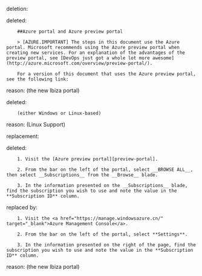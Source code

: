 deletion:

deleted:

		##Azure portal and Azure preview portal
		
		> [AZURE.IMPORTANT] The steps in this document use the Azure portal. Microsoft recommends using the Azure preview portal when creating new services. For an explanation of the advantages of the preview portal, see [DevOps just got a whole lot more awesome](http://azure.microsoft.com/overview/preview-portal/). 
		
		For a version of this document that uses the Azure preview portal, see the following link:

reason: (the new Ibiza portal)

deleted:

		(either Windows or Linux-based)

reason: (Linux Support)

replacement:

deleted:

		1. Visit the [Azure preview portal][preview-portal].
		
		2. From the bar on the left of the portal, select __BROWSE ALL__, then select __Subscriptions__ from the __Browse__ blade.
		
		3. In the information presented on the __Subscriptions__ blade, find the subscription you wish to use and note the value in the **Subscription ID** column.

replaced by:

		1. Visit the <a href="https://manage.windowsazure.cn/" target="_blank">Azure Management Console</a>.
		
		2. From the bar on the left of the portal, select **Settings**.
		
		3. In the information presented on the right of the page, find the subscription you wish to use and note the value in the **Subscription ID** column.

reason: (the new Ibiza portal)

